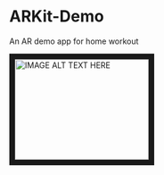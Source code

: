 # ARKit-Demo
An AR demo app for home workout

<a href="http://www.youtube.com/watch?feature=player_embedded&v=ArqUYN9N2xU
" target="_blank"><img src="http://img.youtube.com/vi/ArqUYN9N2xU/0.jpg" 
alt="IMAGE ALT TEXT HERE" width="240" height="180" border="10" /></a>
